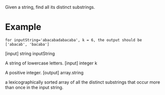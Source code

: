 Given a string, find all its distinct substrings.

# Example

```
for inputString='abacabadabacaba', k = 6, the output should be ['abacab', 'bacaba']
```

[input] string inputString

A string of lowercase letters. [input] integer k

A positive integer. [output] array.string

a lexicographically sorted array of all the distinct substrings that occur more than once in the input string.
